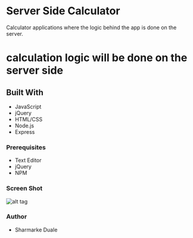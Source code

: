 # Server Side Calculator
Calculator applications where the logic behind the app is done on the server.
# calculation logic will be done on the server side

## Built With 

- JavaScript
- jQuery
- HTML/CSS
- Node.js
- Express

### Prerequisites
- Text Editor
- jQuery
- NPM
### Screen Shot
![alt tag]('path/to/your/calculator.png')

### Author
* Sharmarke Duale